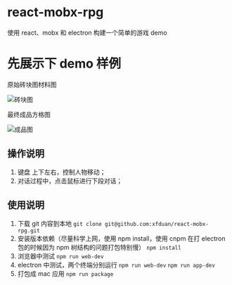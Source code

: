 # react-mobx-rpg
使用 react、mobx 和 electron 构建一个简单的游戏 demo

# 先展示下 demo 样例

原始砖块图材料图

![砖块图](http://static.olitan.top/world-map-yjzyqr65.jpg)

最终成品方格图

![成品图](http://static.olitan.top/rpg-demo.jpeg)

## 操作说明
1. 键盘 上下左右，控制人物移动；
2. 对话过程中，点击鼠标进行下段对话；

## 使用说明
1. 下载 git 内容到本地
`` git clone git@github.com:xfduan/react-mobx-rpg.git ``
2. 安装版本依赖（尽量科学上网，使用 npm install，使用 cnpm 在打 electron 包的时候因为 npm 树结构的问题打包特别慢）
`` npm install ``
3. 浏览器中测试
`` npm run web-dev ``
4. electron 中测试，两个终端分别运行
`` npm run web-dev ``
`` npm run app-dev ``
5. 打包成 mac 应用
`` npm run package ``

